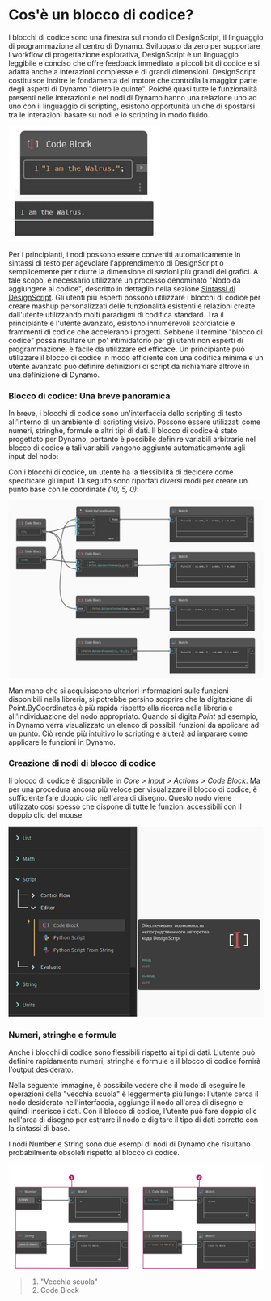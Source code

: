 # Cos'è un blocco di codice?

I blocchi di codice sono una finestra sul mondo di DesignScript, il linguaggio di programmazione al centro di Dynamo. Sviluppato da zero per supportare i workflow di progettazione esplorativa, DesignScript è un linguaggio leggibile e conciso che offre feedback immediato a piccoli bit di codice e si adatta anche a interazioni complesse e di grandi dimensioni. DesignScript costituisce inoltre le fondamenta del motore che controlla la maggior parte degli aspetti di Dynamo "dietro le quinte". Poiché quasi tutte le funzionalità presenti nelle interazioni e nei nodi di Dynamo hanno una relazione uno ad uno con il linguaggio di scripting, esistono opportunità uniche di spostarsi tra le interazioni basate su nodi e lo scripting in modo fluido.

![](../images/8-1/1/codeblock.jpg)

Per i principianti, i nodi possono essere convertiti automaticamente in sintassi di testo per agevolare l'apprendimento di DesignScript o semplicemente per ridurre la dimensione di sezioni più grandi dei grafici. A tale scopo, è necessario utilizzare un processo denominato "Nodo da aggiungere al codice", descritto in dettaglio nella sezione [Sintassi di DesignScript](2-design-script-syntax.md). Gli utenti più esperti possono utilizzare i blocchi di codice per creare mashup personalizzati delle funzionalità esistenti e relazioni create dall'utente utilizzando molti paradigmi di codifica standard. Tra il principiante e l'utente avanzato, esistono innumerevoli scorciatoie e frammenti di codice che accelerano i progetti. Sebbene il termine "blocco di codice" possa risultare un po' intimidatorio per gli utenti non esperti di programmazione, è facile da utilizzare ed efficace. Un principiante può utilizzare il blocco di codice in modo efficiente con una codifica minima e un utente avanzato può definire definizioni di script da richiamare altrove in una definizione di Dynamo.

### Blocco di codice: Una breve panoramica

In breve, i blocchi di codice sono un'interfaccia dello scripting di testo all'interno di un ambiente di scripting visivo. Possono essere utilizzati come numeri, stringhe, formule e altri tipi di dati. Il blocco di codice è stato progettato per Dynamo, pertanto è possibile definire variabili arbitrarie nel blocco di codice e tali variabili vengono aggiunte automaticamente agli input del nodo:

Con i blocchi di codice, un utente ha la flessibilità di decidere come specificare gli input. Di seguito sono riportati diversi modi per creare un punto base con le coordinate _(10, 5, 0)_:

![](../images/8-1/1/codeblockbriefoverview.jpg)

Man mano che si acquisiscono ulteriori informazioni sulle funzioni disponibili nella libreria, si potrebbe persino scoprire che la digitazione di Point.ByCoordinates è più rapida rispetto alla ricerca nella libreria e all'individuazione del nodo appropriato. Quando si digita _Point_ ad esempio, in Dynamo verrà visualizzato un elenco di possibili funzioni da applicare ad un punto. Ciò rende più intuitivo lo scripting e aiuterà ad imparare come applicare le funzioni in Dynamo.

### Creazione di nodi di blocco di codice

Il blocco di codice è disponibile in _Core > Input > Actions > Code Block_. Ma per una procedura ancora più veloce per visualizzare il blocco di codice, è sufficiente fare doppio clic nell'area di disegno. Questo nodo viene utilizzato così spesso che dispone di tutte le funzioni accessibili con il doppio clic del mouse.

![](../images/8-1/1/creatingcodeblocknodes.jpg)

### Numeri, stringhe e formule

Anche i blocchi di codice sono flessibili rispetto ai tipi di dati. L'utente può definire rapidamente numeri, stringhe e formule e il blocco di codice fornirà l'output desiderato.

Nella seguente immagine, è possibile vedere che il modo di eseguire le operazioni della "vecchia scuola" è leggermente più lungo: l'utente cerca il nodo desiderato nell'interfaccia, aggiunge il nodo all'area di disegno e quindi inserisce i dati. Con il blocco di codice, l'utente può fare doppio clic nell'area di disegno per estrarre il nodo e digitare il tipo di dati corretto con la sintassi di base.

I nodi Number e String sono due esempi di nodi di Dynamo che risultano probabilmente obsoleti rispetto al blocco di codice.

![](../images/8-1/1/oldschoolvscodeblocksnodes.jpg)

> 1. "Vecchia scuola"
> 2. Code Block
